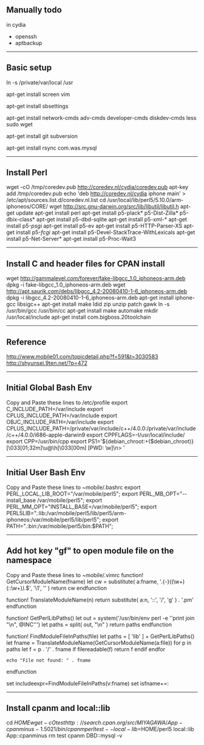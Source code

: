 ## Manually todo
in cydia
* openssh
* aptbackup

----------------------
## Basic setup
ln -s /private/var/local /usr

apt-get install screen vim

apt-get install sbsettings 

apt-get install network-cmds adv-cmds developer-cmds diskdev-cmds less sudo wget

apt-get install git subversion

apt-get install rsync com.was.mysql

----------------------
## Install Perl
wget -cO /tmp/coredev.pub http://coredev.nl/cydia/coredev.pub
apt-key add /tmp/coredev.pub
echo 'deb http://coredev.nl/cydia iphone main' > /etc/apt/sources.list.d/coredev.nl.list 
cd /usr/local/lib/perl5/5.10.0/arm-iphoneos/CORE/
wget http://src.gnu-darwin.org/src/lib/libutil/libutil.h
apt-get update
apt-get install perl
apt-get install p5-plack* p5-Dist-Zilla* p5-dbix-class*
apt-get install p5-dbd-sqlite
apt-get install p5-xml-*
apt-get install p5-*psgi*
apt-get install p5-ev
apt-get install p5-HTTP-Parser-XS
apt-get install p5-*fcgi*
apt-get install p5-Devel-StackTrace-WithLexicals
apt-get install p5-Net-Server*
apt-get install p5-Proc-Wait3

----------------------
## Install C and header files for CPAN install
wget http://gammalevel.com/forever/fake-libgcc_1.0_iphoneos-arm.deb
dpkg -i fake-libgcc_1.0_iphoneos-arm.deb
wget http://apt.saurik.com/debs/libgcc_4.2-20080410-1-6_iphoneos-arm.deb
dpkg -i libgcc_4.2-20080410-1-6_iphoneos-arm.deb 
apt-get install iphone-gcc libsigc++
apt-get install make ldid zip unzip patch gawk
ln -s /usr/bin/gcc /usr/bin/cc
apt-get install make automake
mkdir /usr/local/include
apt-get install com.bigboss.20toolchain

---------------------
## Reference
http://www.mobile01.com/topicdetail.php?f=591&t=3030583
http://shyunsei.9ten.net/?p=472

---------------------
## Initial Global Bash Env
Copy and Paste these lines to /etc/profile
export C_INCLUDE_PATH=/var/include
export CPLUS_INCLUDE_PATH=/var/include
export OBJC_INCLUDE_PATH=/var/include
export CPLUS_INCLUDE_PATH=/private/var/include/c++/4.0.0:/private/var/include/c++/4.0.0/i686-apple-darwin9
export CPPFLAGS=-I/usr/local/include/
export CPP=/usr/bin/cpp
export PS1='${debian_chroot:+($debian_chroot)}\[\033[01;32m\]\u@\h\[\033[00m\] [PWD: \w]\n> '

---------------------
## Initial User Bash Env
Copy and Paste these lines to ~mobile/.bashrc
export PERL_LOCAL_LIB_ROOT="/var/mobile/perl5";
export PERL_MB_OPT="--install_base /var/mobile/perl5";
export PERL_MM_OPT="INSTALL_BASE=/var/mobile/perl5";
export PERL5LIB=".:lib:/var/mobile/perl5/lib/perl5/arm-iphoneos:/var/mobile/perl5/lib/perl5";
export PATH=".:bin:/var/mobile/perl5/bin:$PATH";

---------------------
## Add hot key "gf" to open module file on the namespace
Copy and Paste these lines to ~mobile/.vimrc
function! GetCursorModuleName(fname)
    let cw = substitute( a:fname, '.\{-}\(\(\w\+\)\(::\w\+\)*\).*$', '\1', '' )
    return cw
endfunction

function! TranslateModuleName(n)
    return substitute( a:n, '::', '/', 'g' ) . '.pm'
endfunction

function! GetPerlLibPaths()
    let out = system('/usr/bin/env perl -e ''print join "\n", @INC''')
    let paths = split( out, "\n" )
    return paths
endfunction

function! FindModuleFileInPaths(file)
    let paths = [ 'lib' ] + GetPerlLibPaths()
    let fname = TranslateModuleName(GetCursorModuleName(a:file))
    for p in paths
        let f = p . '/' . fname
        if filereadable(f)
            return f
        endif
    endfor

    echo "File not found: " . fname
endfunction

set includeexpr=FindModuleFileInPaths(v:fname)
set isfname+=:

--------------------------
## Install cpanm and local::lib
cd $HOME
wget -cO test http://search.cpan.org/src/MIYAGAWA/App-cpanminus-1.5021/bin/cpanm
perl test --local-lib=$HOME/perl5 local::lib App::cpanminus
rm test
cpanm DBD::mysql -v
